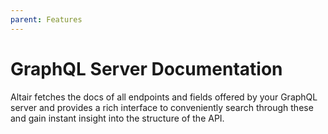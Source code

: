 ```yaml
---
parent: Features
---
```


# GraphQL Server Documentation

Altair fetches the docs of all endpoints and fields offered by your GraphQL server
and provides a rich interface to conveniently search through these and gain instant
insight into the structure of the API.
